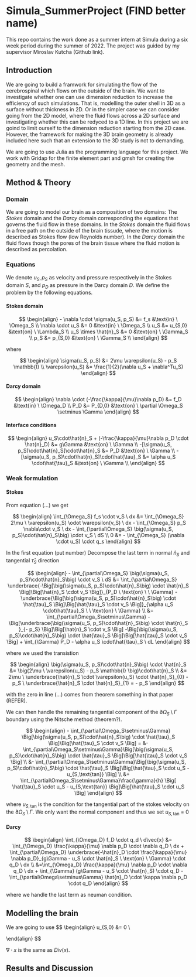 # Simula_SummerProject (FIND better name)

This repo contains the work done as a summer intern at Simula during a six week period during the summer of 2022. The project was guided by my supervisor Miroslav Kutcha (Github link).

## Introduction 

We are going to build a framwork for simulating the flow of the cerebrospinal which flows on the outside of the brain. We want to investigate whether one can use dimension reduction to increase the efficiency of such simulations. That is, modelling the outer shell in 3D as a surface without thickness in 2D. Or in the simpler case we can consider going from the 2D model, where the fluid flows across a 2D surface and investigating whether this can be redyced to a 1D line. In this project we are goind to limit ourself to the dimension reduction starting from the 2D case. However, the framework for making the 3D brain geometry is already included here such that an extension to the 3D study is not to demanding.

We are going to use Julia as the programming language for this project. We work with Gridap for the finite element part and gmsh for creating the geometry and the mesh.

## Method & Theory 

### Domain

We are going to model our brain as a composition of two domains: The *Stokes* domain and the *Darcy* domain corresponding the equations that governs the fluid flow in these domains. In the *Stokes* domain the fluid flows in a free path on the outside of the brain tissude, where the motion is described as Stokes flow (low Reynolds number). In the *Darcy* domain the fluid flows though the pores of the brain tissue where the fluid motion is described as percolation. 

<!-- Insert model image -->

### Equations 

We denote $u_S, p_S$ as velocity and pressure respectively in the Stokes domain $S$, and $p_D$ as pressure in the Darcy domain $D$. We define the problem by the following equations.

#### Stokes domain

$$
\begin{align}
    - \nabla \cdot \sigma(u_S, p_S) &= f_s  &\text{in} \ \Omega_S \\
    \nabla \cdot u_S &= 0   &\text{in} \ \Omega_S \\
    u_S &= u_{S,0}   &\text{on} \ \Lambda_S \\
    u_S \times \hat{n}_S &= 0   &\text{on} \ \Gamma_S \\
    p_S &= p_{S,0}   &\text{on} \ \Gamma_S \\
\end{align}
$$

where

$$
\begin{align}
   \sigma(u_S, p_S) &= 2\mu \varepsilon(u_S) - p_S \mathbb{I} \\
   \varepsilon(u_S) &= \frac{1}{2}(\nabla u_S + \nabla^Tu_S)
\end{align}
$$

#### Darcy domain

$$
\begin{align}
    \nabla \cdot (-\frac{\kappa}{\mu}\nabla p_D) &= f_D  &\text{in} \ \Omega_D \\
     P_D &= P_{D,0}  &\text{on} \ \partial \Omega_S \setminus \Gamma 
\end{align}
$$




#### Interface conditions
$$
\begin{align}
    u_S\cdot\hat{n}_S + (-\frac{\kappa}{\mu}\nabla p_D \cdot \hat{n}_D) &= g\Gamma  &\text{on} \ \Gamma \\ 
    -[\sigma(u_S, p_S)\cdot\hat{n}_S]\cdot\hat{n}_S &= P_D  &\text{on} \ \Gamma \\
    -[\sigma(u_S, p_S)\cdot\hat{n}_S]\cdot\hat{\tau}_S &= \alpha u_S \cdot\hat{\tau}_S  &\text{on} \ \Gamma \\
\end{align}
$$


### Weak formulation

#### Stokes
From equation (...) we get

$$
\begin{align}
    \int_{\Omega_S} f_s \cdot v_S \ dx &=  \int_{\Omega_S} 2\mu \ \varepsilon(u_S) \odot \varepsilon(v_S) \ dx - \int_{\Omega_S} p_S \nabla\cdot v_S \ dx - \int_{\partial\Omega_S} \big(\sigma(u_S, p_S)\cdot\hat{n}_S\big) \cdot v_S \ dS \\ 
    0 &= - \int_{\Omega_S} (\nabla \cdot u_S) \cdot q_s
\end{align}
$$

In the first equation (put number) Decompose the last term in normal $\hat{n}_S$ and tangential $\hat{\tau}_S$ direction

$$
\begin{align}
    - \int_{\partial\Omega_S} \big(\sigma(u_S, p_S)\cdot\hat{n}_S\big) \cdot v_S \ dS   &=  \int_{\partial\Omega_S} \underbrace{-\Big[\big(\sigma(u_S, p_S)\cdot\hat{n}_S\big) \cdot \hat{n}_S \Big]\Big[\hat{n}_S \cdot v_S \Big]}_{P_D \ \text{on} \ \ \Gamma} -\underbrace{\Big[\big(\sigma(u_S, p_S)\cdot\hat{n}_S\big) \cdot \hat{\tau}_S \Big]\Big[\hat{\tau}_S \cdot v_S \Big]}_{\alpha u_S \cdot\hat{\tau}_S \ \ \text{on} \ \Gamma} \\
    &= \int_{\partial\Omega_S\setminus\Gamma} -\Big[\underbrace{\big(\sigma(u_S, p_S)\cdot\hat{n}_S\big) \cdot \hat{n}_S }_{- p_S} \Big]\Big[\hat{n}_S \cdot v_S \Big] -\Big[\big(\sigma(u_S, p_S)\cdot\hat{n}_S\big) \cdot \hat{\tau}_S \Big]\Big[\hat{\tau}_S \cdot v_S \Big]  +  \int_{\Gamma} P_D - \alpha u_S \cdot\hat{\tau}_S \ dL
\end{align}
$$

where we used the transistion


$$
\begin{align}
    \big(\sigma(u_S, p_S)\cdot\hat{n}_S\big) \cdot \hat{n}_S &= \big(2\mu \ \varepsilon(u_S) - p_S \mathbb{I} \big)\cdot\hat{n}_S \\
    &= 2\mu \ \underbrace{\hat{n}_S \cdot \varepsilon(u_S) \cdot \hat{n}_S}_{0} - p_S \ \underbrace{\hat{n}_S \cdot \hat{n}_S}_{1} = - p_S
\end{align}
$$

with the zero in line (...) comes from theorem something in that paper (REFER).

We can then handle the remaining tangential component of the  $\partial\Omega_S\setminus\Gamma$ boundary using the Nitsche method (theorem?).  


$$
\begin{align}
    - \int_{\partial\Omega_S\setminus\Gamma} \Big[\big(\sigma(u_S, p_S)\cdot\hat{n}_S\big) \cdot \hat{\tau}_S \Big]\Big[\hat{\tau}_S \cdot v_S \Big] = 
    &- \int_{\partial\Omega_S\setminus\Gamma}\Big[\big(\sigma(u_S, p_S)\cdot\hat{n}_S\big) \cdot \hat{\tau}_S \Big]\Big[\hat{\tau}_S \cdot v_S \Big] \\
    &- \int_{\partial\Omega_S\setminus\Gamma}\Big[\big(\sigma(u_S, p_S)\cdot\hat{n}_S\big) \cdot \hat{\tau}_S \Big]\Big[\hat{\tau}_S \cdot u_S - u_{S,\text{tan}} \Big] \\
    &+ \int_{\partial\Omega_S\setminus\Gamma}\frac{\gamma}{h} \Big[ \hat{\tau}_S \cdot u_S - u_{S,\text{tan}} \Big]\Big[\hat{\tau}_S \cdot u_S \Big]
\end{align}
$$

where $u_{S,\text{tan}}$ is the condition for the tangential part of the stokes velocity on the $\partial\Omega_S\setminus\Gamma$. We only want the normal component and thus we set $u_{S,\text{tan}}$ = 0



#### Darcy 

$$
\begin{align}
    \int_{\Omega_D} f_D \cdot q_d \ d\vec{x} &= \int_{\Omega_D} \frac{\kappa}{\mu} \nabla p_D \cdot \nabla q_D \ dx + \int_{\partial\Omega_D} \underbrace{-\hat{n}_D \cdot \frac{\kappa}{\mu} \nabla p_D}_{g\Gamma - u_S \cdot \hat{n}_S \ \text{on} \ \Gamma} \cdot q_D \ dx \\
    &=\int_{\Omega_D} \frac{\kappa}{\mu} \nabla p_D \cdot \nabla q_D \ dx + \int_{\Gamma} (g\Gamma - u_S \cdot \hat{n}_S) \cdot q_D - \int_{\partial\Omega\setminus\Gamma} \hat{n}_D \cdot \kappa \nabla p_D \cdot q_D
\end{align}
$$

where we handle the last term as neuman condition.


## Modelling the brain

We are going to use 
$$
\begin{align}
    u_{S,0} &= 0 \\

\end{align}
$$

$\nabla \cdot x$ is the same as $Div(x)$.


## Results and Discussion


<!-- <p align="center">
  <img src="figures/solution_convergence.png" alt="Text is not showing?"/>
</p> -->


